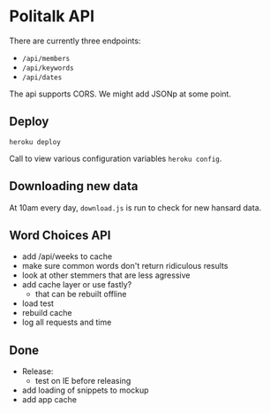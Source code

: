 # Politalk API

There are currently three endpoints: 

* `/api/members`
* `/api/keywords`
* `/api/dates`

The api supports CORS. We might add JSONp at some point.

## Deploy

`heroku deploy`

Call to view various configuration variables `heroku config`.

## Downloading new data

At 10am every day, `download.js` is run to check for new hansard data.

## Word Choices API

* add /api/weeks to cache
* make sure common words don't return ridiculous results
* look at other stemmers that are less agressive
* add cache layer or use fastly?
  * that can be rebuilt offline
* load test
* rebuild cache
* log all requests and time

## Done

* Release:
  * test on IE before releasing
* add loading of snippets to mockup
* add app cache
